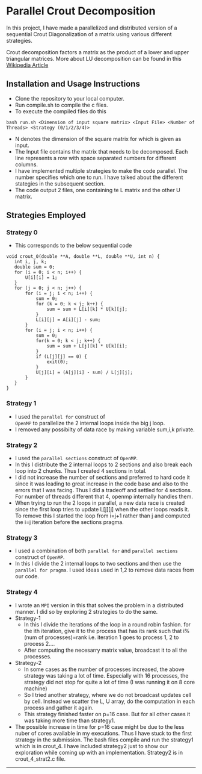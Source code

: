 # Parallel Crout Decomposition

In this project, I have made a parallelized and distributed version of a sequential Crout Diagonalization of a matrix using various different strategies.

Crout decomposition factors a matrix as the product of a lower and upper triangular matrices. More about LU decomposition can be found in this [Wikipedia Article]

## Installation and Usage Instructions
 
- Clone the repository to your local computer.
- Run compile.sh to compile the c files.
- To execute the compiled files do this
```
bash run.sh <Dimension of input square matrix> <Input File> <Number of Threads> <Strategy (0/1/2/3/4)>
```
- N denotes the dimension of the square matrix for which is given as input.
- The Input file contains the matrix that needs to be decomposed. Each line represents a row with space separated numbers for different columns.
- I have implemented multiple strategies to make the code parallel. The number specifies which one to run. I have talked about the different stategies in the subsequent section.
- The code output 2 files, one containing te L matrix and the other U matrix.

## Strategies Employed

### Strategy 0
- This corresponds to the below sequential code 
 ```
 void crout_0(double **A, double **L, double **U, int n) {
    int i, j, k;
    double sum = 0;
    for (i = 0; i < n; i++) {
        U[i][i] = 1;
    }
    for (j = 0; j < n; j++) {
        for (i = j; i < n; i++) {
            sum = 0;
            for (k = 0; k < j; k++) {
                sum = sum + L[i][k] * U[k][j];
            }
            L[i][j] = A[i][j] - sum;
        }
        for (i = j; i < n; i++) {
            sum = 0;
            for(k = 0; k < j; k++) {
                sum = sum + L[j][k] * U[k][i];
            }
            if (L[j][j] == 0) {
                exit(0);
            }
            U[j][i] = (A[j][i] - sum) / L[j][j];
        }
    }
}
 ```
### Strategy 1
- I used the <code>parallel for</code> construct of <code> OpenMP</code> to parallelize the 2 internal loops inside the big j loop.
- I removed any possibilty of data race by making variable sum,i,k private.

### Strategy 2
- I used the ```parallel sections``` construct of ```OpenMP```.
- In this I distribute the 2 internal loops to 2 sections and also break each loop into 2 chunks. Thus I created 4 sections in total.
- I did not increase the number of sections and preferred to hard code it since it was leading to great increase in the code base and also to the errors that I was facing. Thus I did a tradeoff and settled for 4 sections. For number of threads different that 4, openmp internally handles them.
- When trying to run the 2 loops in parallel, a new data race is created since the first loop tries to update L[j][j] when the other loops reads it. To remove this I started the loop from i=j+1 rather than j and computed the i=j iteration before the sections pragma.

### Strategy 3
- I used a combination of both ```parallel for``` and ```parallel sections``` construct of ```OpenMP```.
- In this I divide the 2 internal loops to two sections and then use the ```parallel for pragma```. I used ideas used in 1,2 to remove data races from our code.
  
### Strategy 4
- I wrote an ```MPI``` version in this that solves the problem in a distributed manner. I did so by exploring 2 strategies to do the same.
- Strategy-1
    - In this I divide the iterations of the loop in a round robin fashion. for the ith iteration, give it to the process that has its rank such that i%(num of processes)=rank i.e. iteration 1 goes to process 1, 2 to process 2....
    - After computing the necesarry matrix value, broadcast it to all the processes.
- Strategy-2
    - In some cases as the number of processes increased, the above strategy was taking a lot of time. Especially with 16 processes, the strategy did not stop for quite a lot of time (I was running it on 8 core machine)
    - So I tried another strategy, where we do not broadcast updates cell by cell. Instead we scatter the L, U array, do the computation in each process and gather it again.
    - This strategy finished faster on p=16 case. But for all other cases it was taking more time than strategy1.
- The possible increase in time for p=16 case might be due to the less nuber of cores available in my executions. Thus I have stuck to the first strategy in the submission. The bash files compile and run the strategy1 which is in crout_4. I have included strategy2 just to show our exploration while coming up with an implementation. Strategy2 is in crout_4_strat2.c file.
---
[Wikipedia Article]: https://en.wikipedia.org/wiki/LU_decomposition
